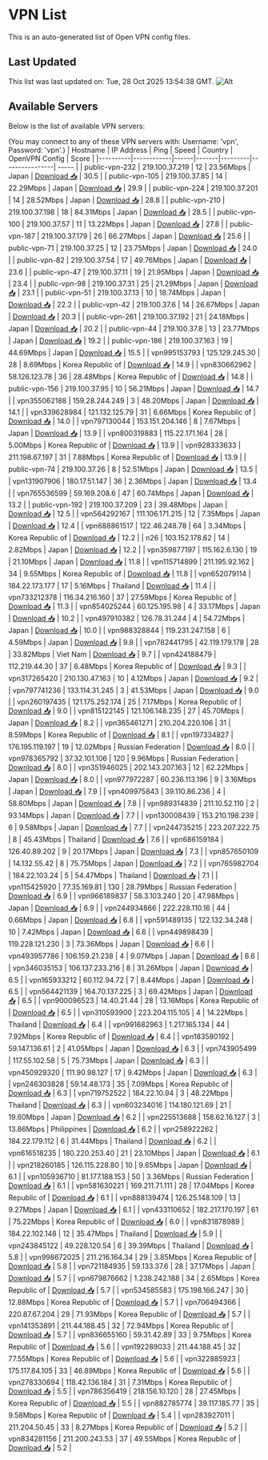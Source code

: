 # VPN List

This is an auto-generated list of Open VPN config files.

## Last Updated

This list was last updated on: Tue, 28 Oct 2025 13:54:38 GMT.
![Alt](https://repobeats.axiom.co/api/embed/186b98318ef1479477931607c1ad7d823f12451f.svg "Repobeats analytics image")

## Available Servers

Below is the list of available VPN servers:

(You may connect to any of these VPN servers with: Username: 'vpn', Password: 'vpn'.)
| Hostname | IP Address | Ping | Speed | Country | OpenVPN Config | Score |
|----------|------------|------|-------|---------|----------------| ----- |
| public-vpn-232 | 219.100.37.219 | 12 | 23.56Mbps | Japan | [Download 📥](./configs/server_0_JP.ovpn) | 30.5 |
| public-vpn-105 | 219.100.37.85 | 14 | 22.29Mbps | Japan | [Download 📥](./configs/server_1_JP.ovpn) | 29.9 |
| public-vpn-224 | 219.100.37.201 | 14 | 28.52Mbps | Japan | [Download 📥](./configs/server_2_JP.ovpn) | 28.8 |
| public-vpn-210 | 219.100.37.198 | 18 | 84.31Mbps | Japan | [Download 📥](./configs/server_3_JP.ovpn) | 28.5 |
| public-vpn-100 | 219.100.37.57 | 11 | 13.22Mbps | Japan | [Download 📥](./configs/server_4_JP.ovpn) | 27.8 |
| public-vpn-187 | 219.100.37.179 | 26 | 66.27Mbps | Japan | [Download 📥](./configs/server_5_JP.ovpn) | 25.6 |
| public-vpn-71 | 219.100.37.25 | 12 | 23.75Mbps | Japan | [Download 📥](./configs/server_6_JP.ovpn) | 24.0 |
| public-vpn-82 | 219.100.37.54 | 17 | 49.76Mbps | Japan | [Download 📥](./configs/server_7_JP.ovpn) | 23.6 |
| public-vpn-47 | 219.100.37.11 | 19 | 21.95Mbps | Japan | [Download 📥](./configs/server_8_JP.ovpn) | 23.4 |
| public-vpn-98 | 219.100.37.31 | 25 | 21.29Mbps | Japan | [Download 📥](./configs/server_9_JP.ovpn) | 23.1 |
| public-vpn-51 | 219.100.37.13 | 10 | 18.74Mbps | Japan | [Download 📥](./configs/server_10_JP.ovpn) | 22.2 |
| public-vpn-42 | 219.100.37.6 | 14 | 26.67Mbps | Japan | [Download 📥](./configs/server_11_JP.ovpn) | 20.3 |
| public-vpn-261 | 219.100.37.192 | 21 | 24.18Mbps | Japan | [Download 📥](./configs/server_12_JP.ovpn) | 20.2 |
| public-vpn-44 | 219.100.37.8 | 13 | 23.77Mbps | Japan | [Download 📥](./configs/server_13_JP.ovpn) | 19.2 |
| public-vpn-186 | 219.100.37.163 | 19 | 44.69Mbps | Japan | [Download 📥](./configs/server_14_JP.ovpn) | 15.5 |
| vpn995153793 | 125.129.245.30 | 28 | 8.69Mbps | Korea Republic of | [Download 📥](./configs/server_15_KR.ovpn) | 14.9 |
| vpn830662962 | 58.126.123.78 | 36 | 28.48Mbps | Korea Republic of | [Download 📥](./configs/server_16_KR.ovpn) | 14.8 |
| public-vpn-156 | 219.100.37.95 | 10 | 56.21Mbps | Japan | [Download 📥](./configs/server_17_JP.ovpn) | 14.7 |
| vpn355062188 | 159.28.244.249 | 3 | 48.20Mbps | Japan | [Download 📥](./configs/server_18_JP.ovpn) | 14.1 |
| vpn339628984 | 121.132.125.79 | 31 | 6.66Mbps | Korea Republic of | [Download 📥](./configs/server_19_KR.ovpn) | 14.0 |
| vpn797130044 | 153.151.204.146 | 8 | 7.67Mbps | Japan | [Download 📥](./configs/server_20_JP.ovpn) | 13.9 |
| vpn800319883 | 115.22.171.164 | 28 | 5.00Mbps | Korea Republic of | [Download 📥](./configs/server_21_KR.ovpn) | 13.9 |
| vpn928333633 | 211.198.67.197 | 31 | 7.88Mbps | Korea Republic of | [Download 📥](./configs/server_22_KR.ovpn) | 13.9 |
| public-vpn-74 | 219.100.37.26 | 8 | 52.51Mbps | Japan | [Download 📥](./configs/server_23_JP.ovpn) | 13.5 |
| vpn131907906 | 180.17.51.147 | 36 | 2.36Mbps | Japan | [Download 📥](./configs/server_24_JP.ovpn) | 13.4 |
| vpn765536599 | 59.169.208.6 | 47 | 60.74Mbps | Japan | [Download 📥](./configs/server_25_JP.ovpn) | 13.2 |
| public-vpn-192 | 219.100.37.209 | 23 | 39.48Mbps | Japan | [Download 📥](./configs/server_26_JP.ovpn) | 12.5 |
| vpn564292167 | 111.106.171.215 | 12 | 7.35Mbps | Japan | [Download 📥](./configs/server_27_JP.ovpn) | 12.4 |
| vpn688861517 | 122.46.248.78 | 64 | 3.34Mbps | Korea Republic of | [Download 📥](./configs/server_28_KR.ovpn) | 12.2 |
| n26 | 103.152.178.62 | 14 | 2.82Mbps | Japan | [Download 📥](./configs/server_29_JP.ovpn) | 12.2 |
| vpn359877197 | 115.162.6.130 | 19 | 21.10Mbps | Japan | [Download 📥](./configs/server_30_JP.ovpn) | 11.8 |
| vpn115714899 | 211.195.92.162 | 34 | 9.55Mbps | Korea Republic of | [Download 📥](./configs/server_31_KR.ovpn) | 11.8 |
| vpn652079114 | 184.22.173.177 | 17 | 5.16Mbps | Thailand | [Download 📥](./configs/server_32_TH.ovpn) | 11.4 |
| vpn733212378 | 116.34.216.160 | 37 | 27.59Mbps | Korea Republic of | [Download 📥](./configs/server_33_KR.ovpn) | 11.3 |
| vpn854025244 | 60.125.195.98 | 4 | 33.17Mbps | Japan | [Download 📥](./configs/server_34_JP.ovpn) | 10.2 |
| vpn497910382 | 126.78.31.244 | 4 | 54.72Mbps | Japan | [Download 📥](./configs/server_35_JP.ovpn) | 10.0 |
| vpn988328844 | 119.231.247.158 | 6 | 4.59Mbps | Japan | [Download 📥](./configs/server_36_JP.ovpn) | 9.8 |
| vpn782441795 | 42.119.179.178 | 28 | 33.82Mbps | Viet Nam | [Download 📥](./configs/server_37_VN.ovpn) | 9.7 |
| vpn424188479 | 112.219.44.30 | 37 | 6.48Mbps | Korea Republic of | [Download 📥](./configs/server_38_KR.ovpn) | 9.3 |
| vpn317265420 | 210.130.47.163 | 10 | 4.12Mbps | Japan | [Download 📥](./configs/server_39_JP.ovpn) | 9.2 |
| vpn797741236 | 133.114.31.245 | 3 | 41.53Mbps | Japan | [Download 📥](./configs/server_40_JP.ovpn) | 9.0 |
| vpn260197435 | 121.175.252.174 | 25 | 7.17Mbps | Korea Republic of | [Download 📥](./configs/server_41_KR.ovpn) | 9.0 |
| vpn815122145 | 121.106.148.235 | 27 | 45.70Mbps | Japan | [Download 📥](./configs/server_42_JP.ovpn) | 8.2 |
| vpn365461271 | 210.204.220.106 | 31 | 8.59Mbps | Korea Republic of | [Download 📥](./configs/server_43_KR.ovpn) | 8.1 |
| vpn197334827 | 176.195.119.197 | 19 | 12.02Mbps | Russian Federation | [Download 📥](./configs/server_44_RU.ovpn) | 8.0 |
| vpn978365792 | 37.32.101.106 | 120 | 9.96Mbps | Russian Federation | [Download 📥](./configs/server_45_RU.ovpn) | 8.0 |
| vpn351946025 | 202.143.207.163 | 12 | 62.22Mbps | Japan | [Download 📥](./configs/server_46_JP.ovpn) | 8.0 |
| vpn977972287 | 60.236.113.196 | 9 | 3.16Mbps | Japan | [Download 📥](./configs/server_47_JP.ovpn) | 7.9 |
| vpn409975843 | 39.110.86.236 | 4 | 58.80Mbps | Japan | [Download 📥](./configs/server_48_JP.ovpn) | 7.8 |
| vpn989314839 | 211.10.52.110 | 2 | 93.14Mbps | Japan | [Download 📥](./configs/server_49_JP.ovpn) | 7.7 |
| vpn130008439 | 153.210.198.239 | 6 | 9.58Mbps | Japan | [Download 📥](./configs/server_50_JP.ovpn) | 7.7 |
| vpn244735215 | 223.207.222.75 | 8 | 45.43Mbps | Thailand | [Download 📥](./configs/server_51_TH.ovpn) | 7.6 |
| vpn686159184 | 126.40.89.202 | 9 | 20.17Mbps | Japan | [Download 📥](./configs/server_52_JP.ovpn) | 7.3 |
| vpn857650109 | 14.132.55.42 | 8 | 75.75Mbps | Japan | [Download 📥](./configs/server_53_JP.ovpn) | 7.2 |
| vpn765982704 | 184.22.103.24 | 5 | 54.47Mbps | Thailand | [Download 📥](./configs/server_54_TH.ovpn) | 7.1 |
| vpn115425920 | 77.35.169.81 | 130 | 28.79Mbps | Russian Federation | [Download 📥](./configs/server_55_RU.ovpn) | 6.9 |
| vpn966189837 | 58.3.103.240 | 20 | 47.98Mbps | Japan | [Download 📥](./configs/server_56_JP.ovpn) | 6.9 |
| vpn244934866 | 222.228.110.16 | 44 | 0.66Mbps | Japan | [Download 📥](./configs/server_57_JP.ovpn) | 6.8 |
| vpn591489135 | 122.132.34.248 | 10 | 7.42Mbps | Japan | [Download 📥](./configs/server_58_JP.ovpn) | 6.6 |
| vpn449898439 | 119.228.121.230 | 3 | 73.36Mbps | Japan | [Download 📥](./configs/server_59_JP.ovpn) | 6.6 |
| vpn493957786 | 106.159.21.238 | 4 | 9.07Mbps | Japan | [Download 📥](./configs/server_60_JP.ovpn) | 6.6 |
| vpn346035153 | 106.137.233.216 | 8 | 31.26Mbps | Japan | [Download 📥](./configs/server_61_JP.ovpn) | 6.5 |
| vpn165933212 | 60.112.94.72 | 7 | 8.44Mbps | Japan | [Download 📥](./configs/server_62_JP.ovpn) | 6.5 |
| vpn564421139 | 164.70.137.225 | 3 | 69.42Mbps | Japan | [Download 📥](./configs/server_63_JP.ovpn) | 6.5 |
| vpn900096523 | 14.40.21.44 | 28 | 13.16Mbps | Korea Republic of | [Download 📥](./configs/server_64_KR.ovpn) | 6.5 |
| vpn310593900 | 223.204.115.105 | 4 | 14.22Mbps | Thailand | [Download 📥](./configs/server_65_TH.ovpn) | 6.4 |
| vpn991682963 | 1.217.165.134 | 44 | 7.92Mbps | Korea Republic of | [Download 📥](./configs/server_66_KR.ovpn) | 6.4 |
| vpn183580192 | 59.147.136.61 | 2 | 41.05Mbps | Japan | [Download 📥](./configs/server_67_JP.ovpn) | 6.3 |
| vpn743905499 | 117.55.102.58 | 5 | 75.73Mbps | Japan | [Download 📥](./configs/server_68_JP.ovpn) | 6.3 |
| vpn450929320 | 111.90.98.127 | 17 | 9.42Mbps | Japan | [Download 📥](./configs/server_69_JP.ovpn) | 6.3 |
| vpn246303828 | 59.14.48.173 | 35 | 7.09Mbps | Korea Republic of | [Download 📥](./configs/server_70_KR.ovpn) | 6.3 |
| vpn719752522 | 184.22.10.94 | 3 | 48.22Mbps | Thailand | [Download 📥](./configs/server_71_TH.ovpn) | 6.3 |
| vpn603234016 | 114.180.121.69 | 21 | 19.60Mbps | Japan | [Download 📥](./configs/server_72_JP.ovpn) | 6.2 |
| vpn225513688 | 158.62.16.127 | 3 | 13.86Mbps | Philippines | [Download 📥](./configs/server_73_PH.ovpn) | 6.2 |
| vpn258922262 | 184.22.179.112 | 6 | 31.44Mbps | Thailand | [Download 📥](./configs/server_74_TH.ovpn) | 6.2 |
| vpn616518235 | 180.220.253.40 | 21 | 23.10Mbps | Japan | [Download 📥](./configs/server_75_JP.ovpn) | 6.1 |
| vpn218260185 | 126.115.228.80 | 10 | 9.65Mbps | Japan | [Download 📥](./configs/server_76_JP.ovpn) | 6.1 |
| vpn105936710 | 81.177.188.153 | 50 | 3.36Mbps | Russian Federation | [Download 📥](./configs/server_77_RU.ovpn) | 6.1 |
| vpn581630221 | 169.211.71.111 | 28 | 17.04Mbps | Korea Republic of | [Download 📥](./configs/server_78_KR.ovpn) | 6.1 |
| vpn888139474 | 126.25.148.109 | 13 | 9.27Mbps | Japan | [Download 📥](./configs/server_79_JP.ovpn) | 6.1 |
| vpn433110652 | 182.217.170.197 | 61 | 75.22Mbps | Korea Republic of | [Download 📥](./configs/server_80_KR.ovpn) | 6.0 |
| vpn831878989 | 184.22.102.148 | 12 | 35.47Mbps | Thailand | [Download 📥](./configs/server_81_TH.ovpn) | 5.9 |
| vpn243845122 | 49.228.120.54 | 6 | 39.39Mbps | Thailand | [Download 📥](./configs/server_82_TH.ovpn) | 5.8 |
| vpn998672025 | 211.216.164.34 | 29 | 3.85Mbps | Korea Republic of | [Download 📥](./configs/server_83_KR.ovpn) | 5.8 |
| vpn721184935 | 59.133.37.6 | 28 | 37.17Mbps | Japan | [Download 📥](./configs/server_84_JP.ovpn) | 5.7 |
| vpn679876662 | 1.238.242.188 | 34 | 2.65Mbps | Korea Republic of | [Download 📥](./configs/server_85_KR.ovpn) | 5.7 |
| vpn534585583 | 175.198.166.247 | 30 | 12.88Mbps | Korea Republic of | [Download 📥](./configs/server_86_KR.ovpn) | 5.7 |
| vpn706494366 | 220.87.67.204 | 29 | 71.93Mbps | Korea Republic of | [Download 📥](./configs/server_87_KR.ovpn) | 5.7 |
| vpn141353891 | 211.44.188.45 | 32 | 72.94Mbps | Korea Republic of | [Download 📥](./configs/server_88_KR.ovpn) | 5.7 |
| vpn836655160 | 59.31.42.89 | 33 | 9.75Mbps | Korea Republic of | [Download 📥](./configs/server_89_KR.ovpn) | 5.6 |
| vpn192289033 | 211.44.188.45 | 32 | 77.55Mbps | Korea Republic of | [Download 📥](./configs/server_90_KR.ovpn) | 5.6 |
| vpn322885923 | 175.117.84.105 | 33 | 46.89Mbps | Korea Republic of | [Download 📥](./configs/server_91_KR.ovpn) | 5.6 |
| vpn278330694 | 118.42.136.184 | 31 | 7.31Mbps | Korea Republic of | [Download 📥](./configs/server_92_KR.ovpn) | 5.5 |
| vpn786356419 | 218.156.10.120 | 28 | 27.45Mbps | Korea Republic of | [Download 📥](./configs/server_93_KR.ovpn) | 5.5 |
| vpn882785774 | 39.117.185.77 | 35 | 9.58Mbps | Korea Republic of | [Download 📥](./configs/server_94_KR.ovpn) | 5.4 |
| vpn283927011 | 211.204.50.45 | 33 | 8.27Mbps | Korea Republic of | [Download 📥](./configs/server_95_KR.ovpn) | 5.2 |
| vpn834281156 | 211.200.243.53 | 37 | 49.55Mbps | Korea Republic of | [Download 📥](./configs/server_96_KR.ovpn) | 5.2 |
